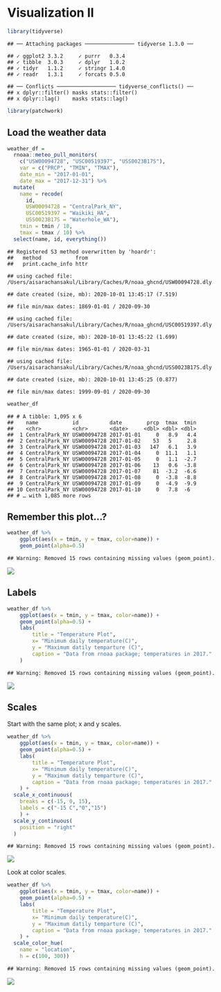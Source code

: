 Visualization II
================

``` r
library(tidyverse)
```

    ## ── Attaching packages ──────────────── tidyverse 1.3.0 ──

    ## ✓ ggplot2 3.3.2     ✓ purrr   0.3.4
    ## ✓ tibble  3.0.3     ✓ dplyr   1.0.2
    ## ✓ tidyr   1.1.2     ✓ stringr 1.4.0
    ## ✓ readr   1.3.1     ✓ forcats 0.5.0

    ## ── Conflicts ─────────────────── tidyverse_conflicts() ──
    ## x dplyr::filter() masks stats::filter()
    ## x dplyr::lag()    masks stats::lag()

``` r
library(patchwork)
```

## Load the weather data

``` r
weather_df = 
  rnoaa::meteo_pull_monitors(
    c("USW00094728", "USC00519397", "USS0023B17S"),
    var = c("PRCP", "TMIN", "TMAX"), 
    date_min = "2017-01-01",
    date_max = "2017-12-31") %>%
  mutate(
    name = recode(
      id, 
      USW00094728 = "CentralPark_NY", 
      USC00519397 = "Waikiki_HA",
      USS0023B17S = "Waterhole_WA"),
    tmin = tmin / 10,
    tmax = tmax / 10) %>%
  select(name, id, everything())
```

    ## Registered S3 method overwritten by 'hoardr':
    ##   method           from
    ##   print.cache_info httr

    ## using cached file: /Users/aisarachansakul/Library/Caches/R/noaa_ghcnd/USW00094728.dly

    ## date created (size, mb): 2020-10-01 13:45:17 (7.519)

    ## file min/max dates: 1869-01-01 / 2020-09-30

    ## using cached file: /Users/aisarachansakul/Library/Caches/R/noaa_ghcnd/USC00519397.dly

    ## date created (size, mb): 2020-10-01 13:45:22 (1.699)

    ## file min/max dates: 1965-01-01 / 2020-03-31

    ## using cached file: /Users/aisarachansakul/Library/Caches/R/noaa_ghcnd/USS0023B17S.dly

    ## date created (size, mb): 2020-10-01 13:45:25 (0.877)

    ## file min/max dates: 1999-09-01 / 2020-09-30

``` r
weather_df
```

    ## # A tibble: 1,095 x 6
    ##    name           id          date        prcp  tmax  tmin
    ##    <chr>          <chr>       <date>     <dbl> <dbl> <dbl>
    ##  1 CentralPark_NY USW00094728 2017-01-01     0   8.9   4.4
    ##  2 CentralPark_NY USW00094728 2017-01-02    53   5     2.8
    ##  3 CentralPark_NY USW00094728 2017-01-03   147   6.1   3.9
    ##  4 CentralPark_NY USW00094728 2017-01-04     0  11.1   1.1
    ##  5 CentralPark_NY USW00094728 2017-01-05     0   1.1  -2.7
    ##  6 CentralPark_NY USW00094728 2017-01-06    13   0.6  -3.8
    ##  7 CentralPark_NY USW00094728 2017-01-07    81  -3.2  -6.6
    ##  8 CentralPark_NY USW00094728 2017-01-08     0  -3.8  -8.8
    ##  9 CentralPark_NY USW00094728 2017-01-09     0  -4.9  -9.9
    ## 10 CentralPark_NY USW00094728 2017-01-10     0   7.8  -6  
    ## # … with 1,085 more rows

## Remember this plot…?

``` r
weather_df %>% 
    ggplot(aes(x = tmin, y = tmax, color=name)) +
    geom_point(alpha=0.5)
```

    ## Warning: Removed 15 rows containing missing values (geom_point).

![](Viz_I_files/figure-gfm/unnamed-chunk-3-1.png)<!-- -->

## Labels

``` r
weather_df %>% 
    ggplot(aes(x = tmin, y = tmax, color=name)) +
    geom_point(alpha=0.5) +
    labs(
        title = "Temperature Plot",
        x= "Minimum daily temperature(C)",
        y = "Maximum datily temparture (C)",
        caption = "Data from rnoaa package; temperatures in 2017."
    )
```

    ## Warning: Removed 15 rows containing missing values (geom_point).

![](Viz_I_files/figure-gfm/unnamed-chunk-4-1.png)<!-- -->

## Scales

Start with the same plot; x and y scales.

``` r
weather_df %>% 
    ggplot(aes(x = tmin, y = tmax, color=name)) +
    geom_point(alpha=0.5) +
    labs(
        title = "Temperature Plot",
        x= "Minimum daily temperature(C)",
        y = "Maximum datily temparture (C)",
        caption = "Data from rnoaa package; temperatures in 2017."
    ) +
  scale_x_continuous(
    breaks = c(-15, 0, 15),
    labels = c("-15 C","0","15")
    ) +
  scale_y_continuous(
    position = "right"
  )
```

    ## Warning: Removed 15 rows containing missing values (geom_point).

![](Viz_I_files/figure-gfm/unnamed-chunk-5-1.png)<!-- -->

Look at color scales.

``` r
weather_df %>% 
    ggplot(aes(x = tmin, y = tmax, color=name)) +
    geom_point(alpha=0.5) +
    labs(
        title = "Temperature Plot",
        x= "Minimum daily temperature(C)",
        y = "Maximum datily temparture (C)",
        caption = "Data from rnoaa package; temperatures in 2017."
    ) +
  scale_color_hue(
    name = "location",
    h = c(100, 300))
```

    ## Warning: Removed 15 rows containing missing values (geom_point).

![](Viz_I_files/figure-gfm/unnamed-chunk-6-1.png)<!-- -->
